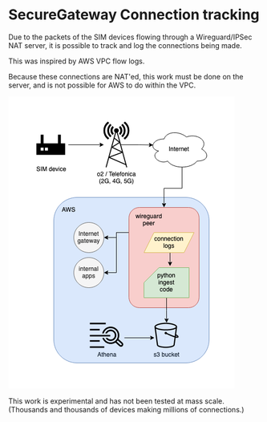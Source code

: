 # SecureGateway Connection tracking

Due to the packets of the SIM devices flowing through a Wireguard/IPSec NAT server, it is possible to track and log the connections being made.

This was inspired by AWS VPC flow logs.

Because these connections are NAT'ed, this work must be done on the server, and is not possible for AWS to do within the VPC.

![Diagram showing network connections and log production/consumption](files/sg-pi.png)

This work is experimental and has not been tested at mass scale. (Thousands and thousands of devices making millions of connections.)
